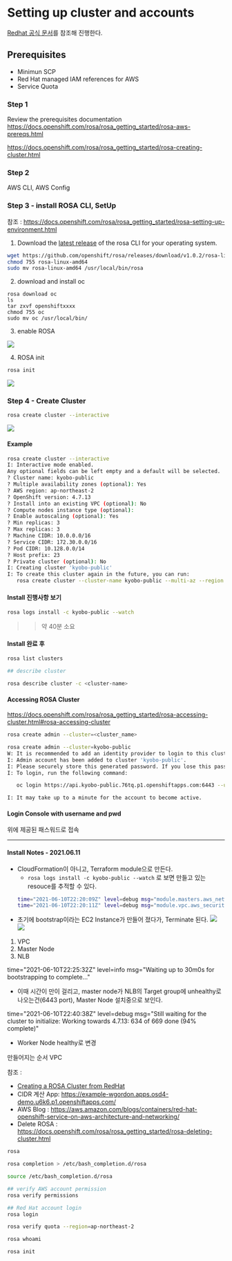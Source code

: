 
# Setting up cluster and accounts
 [Redhat 공식 문서](https://docs.openshift.com/rosa/rosa_getting_started/rosa-getting-started-workflow.html)를 참조해 진행한다. 

## Prerequisites
 - Minimun SCP
 - Red Hat managed IAM references for AWS
 - Service Quota


### Step 1
Review the prerequisites documentation https://docs.openshift.com/rosa/rosa_getting_started/rosa-aws-prereqs.html

https://docs.openshift.com/rosa/rosa_getting_started/rosa-creating-cluster.html

### Step 2
AWS CLI, AWS Config

### Step 3 - install ROSA CLI, SetUp

참조 : https://docs.openshift.com/rosa/rosa_getting_started/rosa-setting-up-environment.html

1. Download the [latest release](https://access.redhat.com/products/red-hat-openshift-service-aws/) of the rosa CLI for your operating system.

```bash
wget https://github.com/openshift/rosa/releases/download/v1.0.2/rosa-linux-amd64
chmod 755 rosa-linux-amd64
sudo mv rosa-linux-amd64 /usr/local/bin/rosa
```

2. download and install oc
```
rosa download oc
ls
tar zxvf openshiftxxxx
chmod 755 oc
sudo mv oc /usr/local/bin/
```

3. enable ROSA  

![](images/enable-rosa.gif)

4. ROSA init
```bash
rosa init

```

![](images/rosa-init.gif)


### Step 4 - Create Cluster
```bash
rosa create cluster --interactive
```

![](images/create-cluster.gif)


#### Example
```bash
rosa create cluster --interactive
I: Interactive mode enabled.
Any optional fields can be left empty and a default will be selected.
? Cluster name: kyobo-public
? Multiple availability zones (optional): Yes
? AWS region: ap-northeast-2
? OpenShift version: 4.7.13
? Install into an existing VPC (optional): No
? Compute nodes instance type (optional): 
? Enable autoscaling (optional): Yes
? Min replicas: 3
? Max replicas: 3
? Machine CIDR: 10.0.0.0/16
? Service CIDR: 172.30.0.0/16
? Pod CIDR: 10.128.0.0/14
? Host prefix: 23
? Private cluster (optional): No
I: Creating cluster 'kyobo-public'
I: To create this cluster again in the future, you can run:
   rosa create cluster --cluster-name kyobo-public --multi-az --region ap-northeast-2 --version 4.7.13 --enable-autoscaling --min-replicas 3 --max-replicas 3 --machine-cidr 10.0.0.0/16 --service-cidr 172.30.0.0/16 --pod-cidr 10.128.0.0/14 --host-prefix 23
```

#### Install 진행사항 보기 
```bash
rosa logs install -c kyobo-public --watch
```

>> 약 40분 소요

#### Install 완료 후
```bash
rosa list clusters

## describe cluster

rosa describe cluster -c <cluster-name>
```

#### Accessing ROSA Cluster
https://docs.openshift.com/rosa/rosa_getting_started/rosa-accessing-cluster.html#rosa-accessing-cluster

```bash
rosa create admin --cluster=<cluster_name>

rosa create admin --cluster=kyobo-public
W: It is recommended to add an identity provider to login to this cluster. See 'rosa create idp --help' for more information.
I: Admin account has been added to cluster 'kyobo-public'.
I: Please securely store this generated password. If you lose this password you can delete and recreate the cluster admin user.
I: To login, run the following command:

   oc login https://api.kyobo-public.76tq.p1.openshiftapps.com:6443 --username cluster-admin --password IjIk8-Htkus-XXXXXX

I: It may take up to a minute for the account to become active.
```

#### Login Console with username and pwd
위에 제공된 패스워드로 접속



---
#### Install Notes - 2021.06.11
 - CloudFormation이 아니고, Terraform module으로 만든다. 
   - `rosa logs install -c kyobo-public --watch` 로 보면 만들고 있는 resouce를 추적할 수 있다. 
   ```bash
   time="2021-06-10T22:20:09Z" level=debug msg="module.masters.aws_network_interface.master[2]: Creating..."
   time="2021-06-10T22:20:11Z" level=debug msg="module.vpc.aws_security_group_rule.worker_ingress_services_tcp: Creation complete after 14s [id=sgrule-2711114762]"
    ```
 - 초기에 bootstrap이라는 EC2 Instance가 만들어 졌다가, Terminate 된다.
  ![](images/bootstrap-1.png)
  ![](images/bootstrap-2.png)

 1. VPC
 2. Master Node
 3. NLB

 time="2021-06-10T22:25:32Z" level=info msg="Waiting up to 30m0s for bootstrapping to complete..." 
  - 이때 시간이 만이 걸리고, master node가 NLB의 Target group에 unhealthy로 나오는건(6443 port), Master Node 설치중으로 보인다. 

 time="2021-06-10T22:40:38Z" level=debug msg="Still waiting for the cluster to initialize: Working towards 4.7.13: 634 of 669 done (94% complete)"
 - Worker Node healthy로 변경








만들어지는 순서
VPC



참조 : 

 - [Creating a ROSA Cluster from RedHat](https://docs.openshift.com/rosa/rosa_getting_started/rosa-creating-cluster.html) 
 - CIDR 계산 App: https://example-wgordon.apps.osd4-demo.u6k6.p1.openshiftapps.com/
 - AWS Blog : https://aws.amazon.com/blogs/containers/red-hat-openshift-service-on-aws-architecture-and-networking/
 - Delete ROSA : https://docs.openshift.com/rosa/rosa_getting_started/rosa-deleting-cluster.html

```bash
rosa

rosa completion > /etc/bash_completion.d/rosa

source /etc/bash_completion.d/rosa

## verify AWS account permission
rosa verify permissions

## Red Hat account login
rosa login

rosa verify quota --region=ap-northeast-2

rosa whoami

rosa init

```